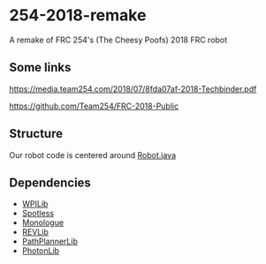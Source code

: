 # 254-2018-remake
A remake of FRC 254's (The Cheesy Poofs) 2018 FRC robot

## Some links

https://media.team254.com/2018/07/8fda07af-2018-Techbinder.pdf

https://github.com/Team254/FRC-2018-Public

## Structure
Our robot code is centered around [Robot.java](src/main/java/org/sciborgs1155/robot/Robot.java)

## Dependencies
- [WPILib](https://docs.wpilib.org/)
- [Spotless](https://github.com/diffplug/spotless/blob/main/plugin-gradle/README.md)
- [Monologue](https://github.com/shueja/Monologue)
- [REVLib](https://docs.revrobotics.com/sparkmax/software-resources/spark-max-api-information)
- [PathPlannerLib](https://github.com/mjansen4857/pathplanner/wiki)
- [PhotonLib](https://docs.photonvision.org/en/latest/docs/programming/photonlib/adding-vendordep.html)
